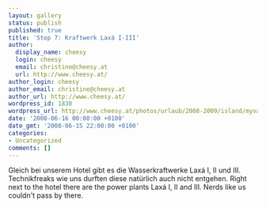 ```yaml
---
layout: gallery
status: publish
published: true
title: 'Stop 7: Kraftwerk Laxá I-III'
author:
  display_name: cheesy
  login: cheesy
  email: christine@cheesy.at
  url: http://www.cheesy.at/
author_login: cheesy
author_email: christine@cheesy.at
author_url: http://www.cheesy.at/
wordpress_id: 1830
wordpress_url: http://www.cheesy.at/photos/urlaub/2008-2009/island/myvatn/kraftwerk-laxa/
date: '2008-06-16 00:00:00 +0100'
date_gmt: '2008-06-15 22:00:00 +0100'
categories:
- Uncategorized
comments: []
---
```

<!--:de-->Gleich bei unserem Hotel gibt es die Wasserkraftwerke Laxá I, II und III. Technikfreaks wie uns durften diese natürlich auch nicht entgehen.
<!--:--><!--:en-->Right next to the hotel there are the power plants Laxá I, II and III. Nerds like us couldn't pass by there.
<!--:-->
